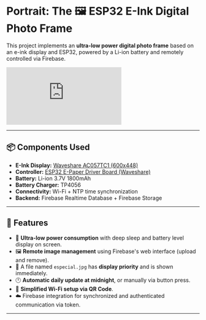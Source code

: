 # Portrait: The 🖼️ ESP32 E-Ink Digital Photo Frame

This project implements an **ultra-low power digital photo frame** based on an e-ink display and ESP32, powered by a Li-ion battery and remotely controlled via Firebase.

![e-ink display](https://alcom.be/uploads/Eink_AC057TC1_Specs-sheet.pdf)

---

## 📦 Components Used

- **E-Ink Display:** [Waveshare AC057TC1 (600x448)](https://alcom.be/uploads/Eink_AC057TC1_Specs-sheet.pdf)
- **Controller:** [ESP32 E-Paper Driver Board (Waveshare)](https://www.waveshare.com/wiki/E-Paper_ESP32_Driver_Board)
- **Battery:** Li-ion 3.7V 1800mAh
- **Battery Charger:** TP4056
- **Connectivity:** Wi-Fi + NTP time synchronization
- **Backend:** Firebase Realtime Database + Firebase Storage

---

## 🧠 Features

- 🔋 **Ultra-low power consumption** with deep sleep and battery level display on screen.
- 🖼️ **Remote image management** using Firebase's web interface (upload and remove).
- 🌟 A file named `especial.jpg` has **display priority** and is shown immediately.
- 🕛 **Automatic daily update at midnight**, or manually via button press.
- 📶 **Simplified Wi-Fi setup via QR Code**.
- ☁️ Firebase integration for synchronized and authenticated communication via token.

---